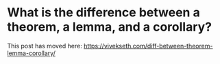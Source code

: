 # What is the difference between a theorem, a lemma, and a corollary?

This post has moved here: https://vivekseth.com/diff-between-theorem-lemma-corollary/
